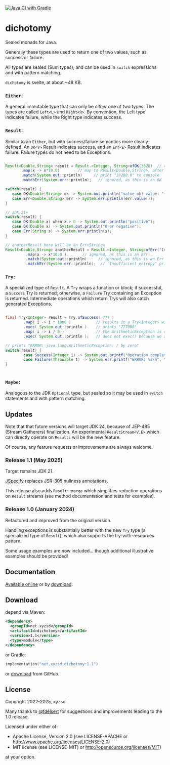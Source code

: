 [![Java CI with Gradle](https://github.com/xyzsd/dichotomy/actions/workflows/gradle.yml/badge.svg)](https://github.com/xyzsd/dichotomy/actions/workflows/gradle.yml)

# dichotomy
Sealed monads for Java.

Generally these types are used to return one of two values, such as success or failure. 

All types are sealed (Sum types), and can be used in `switch` expressions and with
pattern matching.

`dichotomy` is svelte, at about ~48 KB.

### `Either`:
A general immutable type that can only be *either* one of two types.
The types are called `Left<L>` and `Right<R>`. By convention, the Left type
indicates failure, while the Right type indicates success.

### `Result`:
Similar to an `Either`, but with success/failure semantics more clearly defined.
An `OK<V>` Result indicates success, and an `Err<E>` Result indicates failure. Failure
types do not need to be Exceptions. 

 ```java 

Result<Double,String> result = Result.<Integer, String>ofOK(3828)  // returns an OK<Integer>
        .map(x -> x*10.0)        // map to Result<Double,String>, after multiplying x 10
        .match(System.out::println)     // print "38280.0" to console
        .matchErr(System.err::println);   // ignored, as this is an OK

switch(result) {
    case OK<Double,String> ok -> System.out.println("value ok! value: "+ok.value());
    case Err<Double,String> err -> System.err.println(err.value());
}

// JDK 21+
switch(result) {
    case OK(Double x) when x > 0 -> System.out.println("positive");
    case OK(Double x) -> System.out.println("0 or negative");
    case Err(String s) -> System.err.println(s);
}

// anotherResult here will be an Err<String>
Result<Double,String> anotherResult = Result.<Integer, String>ofErr("Insufficient entropy")
          .map(x -> x*10.0 )       // ignored, as this is an Err
          .match(System.out::println)     // ignored, as this is an Err
          .matchErr(System.err::println);  // "Insufficient entropy" printed to System.err
```

  
### `Try`:
A specialized type of `Result`. A `Try` wraps a function or block; if 
successful, a `Success` Try is returned; otherwise, a `Failure` Try containing
an Exception is returned. Intermediate operations which return Trys will also
catch generated Exceptions.

```java

final Try<Integer> result = Try.ofSuccess( 777 )
        .map( i -> i * 1000 )           // results in a Try<Integer> with a value of 777000
        .exec( System.out::println )    // prints "777000"
        .map( i -> i / 0 )              // the ArithmeticException is caught as a Try.Failure
        .exec( System.out::println );   // does not exec() because we are a Failure

// prints "ERROR: java.lang.ArithmeticException: / by zero"
switch(result) {
        case Success(Integer i) -> System.out.printf("Operation completed successfully. Value: %d\n", i);
        case Failure(Throwable t) -> System.err.printf("ERROR: %s\n", t);
}
  

```

### `Maybe`:
Analogous to the JDK `Optional` type, but sealed so it may be used in `switch` 
statements and with pattern matching.  


## Updates 

Note that that future versions will target JDK 24, because of JEP-485 (Stream Gatherers) finalization. 
An experimental `ResultStream<V,E>` which can directly operate on `Results` will be the new feature. 

Of course, any feature requests or improvements are always welcome.

### Release 1.1 (May 2025)
Target remains JDK 21.

[JSpecify](https://jspecify.dev/) replaces JSR-305 nullness annotations. 

This release also adds `Result::merge` which simplifies reduction operations on `Result` streams 
(see method documentation and tests for examples).


### Release 1.0 (January 2024)
Refactored and improved from the original version. 

Handling exceptions is substantially better with the new
`Try` type (a specialized type of `Result`), which also
supports the try-with-resources pattern.

Some usage examples are now included... though additional
illustrative examples should be provided!

Documentation
-------------
[Available online][doc_online] or by [download][doc_download].


Download
--------
depend via Maven:

```xml
<dependency>
  <groupId>net.xyzsd</groupId>
  <artifactId>dichotomy</artifactId>
  <version>1.1</version>
  <type>module</type>
</dependency>
```

or Gradle:
```kotlin
implementation("net.xyzsd:dichotomy:1.1")
```

or [download](https://github.com/xyzsd/dichotomy/releases/tag/1.0) from GitHub.

License
-------
Copyright 2022-2025, xyzsd

Many thanks to [@fdelsert](https://github.com/fdelsert) for
suggestions and improvements leading to the 1.0 release.

Licensed under either of:

* Apache License, Version 2.0
  (see LICENSE-APACHE or http://www.apache.org/licenses/LICENSE-2.0)
* MIT license
  (see LICENSE-MIT) or http://opensource.org/licenses/MIT)

at your option.


[doc_online]: https://javadoc.io/doc/net.xyzsd/dichotomy/1.1/index.html
[doc_download]: https://github.com/xyzsd/dichotomy/releases/download/1.1/dichotomy-javadoc-1.1-javadoc.jar

